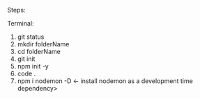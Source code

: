 Steps:

Terminal:

1. git status
2. mkdir folderName
3. cd folderName
4. git init
5. npm init -y
6. code .
7. npm i nodemon -D <- install nodemon as a development time dependency>